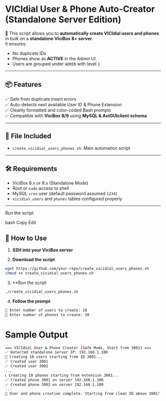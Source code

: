# VICIdial User & Phone Auto-Creator (Standalone Server Edition)

🚀 This script allows you to **automatically create VICIdial users and phones** in bulk on a **standalone ViciBox 8+ server**.  
It ensures:
- No duplicate IDs
- Phones show as **ACTIVE** in the Admin UI
- Users are grouped under `ADMIN` with level `1`

---

## 📦 Features

✅ Safe from duplicate insert errors  
✅ Auto-detects next available User ID & Phone Extension  
✅ Cleanly formatted and color-coded Bash prompts  
✅ Compatible with **ViciBox 8/9** using **MySQL & AstGUIclient schema**

---

## 📁 File Included

- `create_vicidial_users_phones.sh`: Main automation script

---

## 🛠️ Requirements

- ViciBox 8.x or 9.x (Standalone Mode)
- Root or `sudo` access to shell
- MySQL `cron` user (default password assumed `1234`)
- `vicidial_users` and `phones` tables configured properly

---
Run the script

bash
Copy
Edit

## 🚀 How to Use

1. **SSH into your ViciBox server**

2. **Download the script**
```bash
wget https://github.com/your-repo/create_vicidial_users_phones.sh
chmod +x create_vicidial_users_phones.sh
```
3. **Run the script
```bash
./create_vicidial_users_phones.sh
```

4. **Follow the prompt**
```bash
🔢 Enter number of users to create: 10
🔢 Enter number of phones to create: 10
```

# Sample Output 

```bash
=== VICIdial User & Phone Creator (Safe Mode, Start from 3001) ===
✅ Detected standalone server IP: 192.168.1.100
👤 Creating 10 users starting from ID 3001...
✅ Created user 3001
✅ Created user 3002
...
📞 Creating 10 phones starting from extension 3001...
✅ Created phone 3001 on server 192.168.1.100
✅ Created phone 3002 on server 192.168.1.100
...
🎉 User and phone creation complete. Starting from clean ID above 3001!

